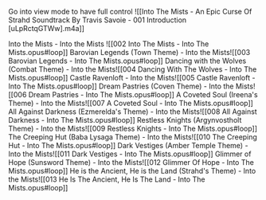 Go into view mode to have full control
![[Into The Mists - An Epic Curse Of Strahd Soundtrack By Travis Savoie - 001 Introduction [uLpRctqGTWw].m4a]]

Into the Mists - Into the Mists ![[002 Into The Mists - Into The Mists.opus#loop]]
Barovian Legends (Town Theme) - Into the Mists![[003 Barovian Legends - Into The Mists.opus#loop]]
Dancing with the Wolves (Combat Theme) - Into the Mists![[004 Dancing With The Wolves - Into The Mists.opus#loop]]
Castle Ravenloft - Into the Mists![[005 Castle Ravenloft - Into The Mists.opus#loop]]
Dream Pastries (Coven Theme) - Into the Mists![[006 Dream Pastries - Into The Mists.opus#loop]]
A Coveted Soul (Ireena's Theme) - Into the Mists![[007 A Coveted Soul - Into The Mists.opus#loop]]
All Against Darkness (Ezmerelda's Theme) - Into the Mists![[008 All Against Darkness - Into The Mists.opus#loop]]
Restless Knights (Argynvostholt Theme) - Into the Mists![[009 Restless Knights - Into The Mists.opus#loop]]
The Creeping Hut (Baba Lysaga Theme) - Into the Mists![[010 The Creeping Hut - Into The Mists.opus#loop]]
Dark Vestiges (Amber Temple Theme) - Into the Mists![[011 Dark Vestiges - Into The Mists.opus#loop]]
Glimmer of Hope (Sunsword Theme) - Into the Mists![[012 Glimmer Of Hope - Into The Mists.opus#loop]]
He is the Ancient, He is the Land (Strahd's Theme) - Into the Mists![[013 He Is The Ancient, He Is The Land - Into The Mists.opus#loop]]